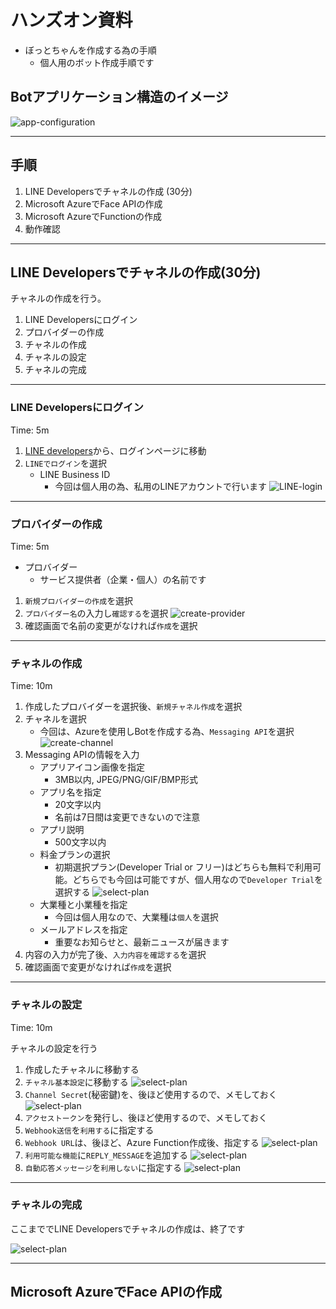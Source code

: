 # ハンズオン資料

+ ぼっとちゃんを作成する為の手順
    + 個人用のボット作成手順です

## Botアプリケーション構造のイメージ

![app-configuration](image/app-configuration.png)

---

## 手順

1. LINE Developersでチャネルの作成 (30分)
2. Microsoft AzureでFace APIの作成
3. Microsoft AzureでFunctionの作成
4. 動作確認

---

## LINE Developersでチャネルの作成(30分)

チャネルの作成を行う。

1. LINE Developersにログイン
2. プロバイダーの作成
3. チャネルの作成
4. チャネルの設定
5. チャネルの完成

---

### LINE Developersにログイン

Time: 5m

1. [LINE developers](https://developers.line.biz/ja/)から、ログインページに移動
2. `LINEでログイン`を選択
    * LINE Business ID
        * 今回は個人用の為、私用のLINEアカウントで行います
![LINE-login](image/LINE-login.png "width=300px")

---

### プロバイダーの作成

Time: 5m

+ プロバイダー
    + サービス提供者（企業・個人）の名前です

1. `新規プロバイダーの作成`を選択
2. `プロバイダー名`の入力し`確認する`を選択
![create-provider](image/create-provider.png)
3. 確認画面で名前の変更がなければ`作成`を選択

---

### チャネルの作成

Time: 10m

1. 作成したプロバイダーを選択後、`新規チャネル作成`を選択
2. チャネルを選択
    + 今回は、Azureを使用しBotを作成する為、`Messaging API`を選択
![create-channel](image/create-channel.png)
3. Messaging APIの情報を入力
    + アプリアイコン画像を指定
        + 3MB以内, JPEG/PNG/GIF/BMP形式
    + アプリ名を指定
        + 20文字以内
        + 名前は7日間は変更できないので注意
    + アプリ説明
        + 500文字以内
    + 料金プランの選択
        + 初期選択プラン(Developer Trial or フリー)はどちらも無料で利用可能。どちらでも今回は可能ですが、個人用なので`Developer Trial`を選択する
        ![select-plan](image/select-plan.png)
    + 大業種と小業種を指定
        + 今回は個人用なので、大業種は`個人`を選択
    + メールアドレスを指定
        + 重要なお知らせと、最新ニュースが届きます
4. 内容の入力が完了後、`入力内容を確認する`を選択
5. 確認画面で変更がなければ`作成`を選択

---

### チャネルの設定

Time: 10m

チャネルの設定を行う

1. 作成したチャネルに移動する
2. `チャネル基本設定`に移動する
![select-plan](image/channel-settings1.png)
3. `Channel Secret`(秘密鍵)を、後ほど使用するので、メモしておく
![select-plan](image/channel-settings3.png)
4. `アクセストークン`を発行し、後ほど使用するので、メモしておく
5. `Webhook送信`を`利用する`に指定する
6. `Webhook URL`は、後ほど、Azure Function作成後、指定する
![select-plan](image/channel-settings2.png)
7. `利用可能な機能`に`REPLY_MESSAGE`を追加する
![select-plan](image/channel-settings4.png)
8. `自動応答メッセージ`を`利用しない`に指定する
![select-plan](image/channel-settings5.png)

---

### チャネルの完成

ここまででLINE Developersでチャネルの作成は、終了です

![select-plan](image/bot-chan.png "width=300px")

---

## Microsoft AzureでFace APIの作成

